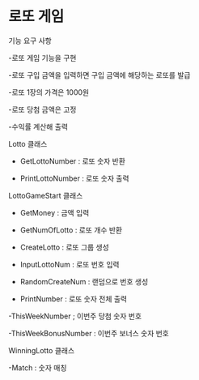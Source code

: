 
# 로또 게임

기능 요구 사항

-로또 게임 기능을 구현

-로또 구입 금액을 입력하면 구입 금액에 해당하는 로또를 발급

-로또 1장의 가격은 1000원

-로또 당첨 금액은 고정

-수익률 계산해 출력


Lotto 클래스

- GetLottoNumber : 로또 숫자 반환

- PrintLottoNumber : 로또 숫자 출력

LottoGameStart 클래스

- GetMoney : 금액 입력

- GetNumOfLotto : 로또 개수 반환

- CreateLotto : 로또 그룹 생성 

- InputLottoNum : 로또 번호 입력

- RandomCreateNum : 랜덤으로 번호 생성

- PrintNumber : 로또 숫자 전체 출력

-ThisWeekNumber ; 이번주 당첨 숫자 번호

-ThisWeekBonusNumber : 이번주 보너스 숫자 번호

WinningLotto 클래스

-Match : 숫자 매칭 
